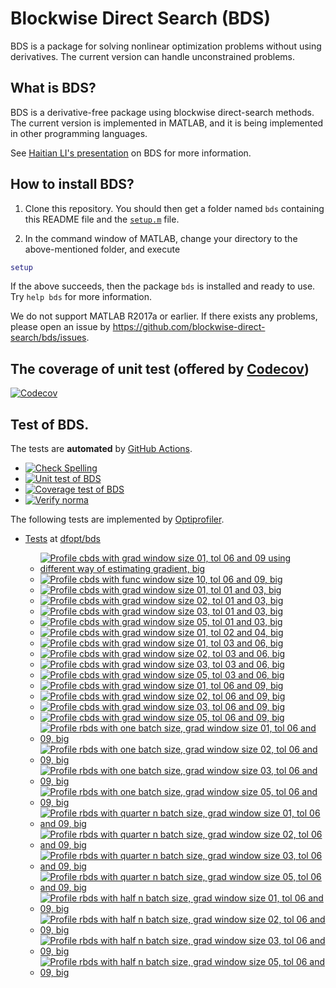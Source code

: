 # Blockwise Direct Search (BDS)

BDS is a package for solving nonlinear optimization problems without using derivatives. The current version can handle unconstrained problems. 

## What is BDS?

BDS is a derivative-free package using blockwise direct-search methods. The current version is implemented in MATLAB, and it is being implemented in other programming languages.

See [Haitian LI's presentation](https://lht97.github.io/documents/DFOS2024.pdf) on BDS for more information.

## How to install BDS?

1. Clone this repository. You should then get a folder named `bds` containing this README file and the
[`setup.m`](https://github.com/blockwise-direct-search/bds/blob/main/setup.m) file.

2. In the command window of MATLAB, change your directory to the above-mentioned folder, and execute

```matlab
setup
```

If the above succeeds, then the package `bds` is installed and ready to use. Try `help bds` for more information.

We do not support MATLAB R2017a or earlier. If there exists any problems, please open an issue by
https://github.com/blockwise-direct-search/bds/issues.

## The coverage of unit test (offered by [Codecov](https://about.codecov.io/))

[![Codecov](https://img.shields.io/codecov/c/github/blockwise-direct-search/bds?style=for-the-badge&logo=codecov)](https://app.codecov.io/github/blockwise-direct-search/bds)

## Test of BDS.
The tests are **automated** by [GitHub Actions](https://docs.github.com/en/actions).
- [![Check Spelling](https://github.com/blockwise-direct-search/bds/actions/workflows/spelling.yml/badge.svg)](https://github.com/blockwise-direct-search/bds/actions/workflows/spelling.yml)
- [![Unit test of BDS](https://github.com/blockwise-direct-search/bds/actions/workflows/unit_test.yml/badge.svg)](https://github.com/blockwise-direct-search/bds/actions/workflows/unit_test.yml)
- [![Coverage test of BDS](https://github.com/blockwise-direct-search/bds/actions/workflows/unit_test_coverage.yml/badge.svg)](https://github.com/blockwise-direct-search/bds/actions/workflows/unit_test_coverage.yml)
- [![Verify norma](https://github.com/zeroth-order-optimization/bds/actions/workflows/verify_norma.yml/badge.svg)](https://github.com/zeroth-order-optimization/bds/actions/workflows/verify_norma.yml)

The following tests are implemented by [Optiprofiler](https://github.com/optiprofiler/optiprofiler).

- [Tests](https://github.com/dfopt/bds/actions) at [dfopt/bds](https://github.com/dfopt/bds)

    - [![Profile cbds with grad window size 01, tol 06 and 09 using different way of estimating gradient, big](https://github.com/dfopt/bds/actions/workflows/profile_bds_gws_1_gtol_3x_6x_bds_development_gws_1_gtol_3x_6x_big_matcutest.yml/badge.svg)](https://github.com/dfopt/bds/actions/workflows/profile_bds_gws_1_gtol_3x_6x_bds_development_gws_1_gtol_3x_6x_big_matcutest.yml)
    - [![Profile cbds with func window size 10, tol 06 and 09, big](https://github.com/dfopt/bds/actions/workflows/profile_cbds_func_window_size_10_tol_06_09_big.yml/badge.svg)](https://github.com/dfopt/bds/actions/workflows/profile_cbds_func_window_size_10_tol_06_09_big.yml)
    - [![Profile cbds with grad window size 01, tol 01 and 03, big](https://github.com/dfopt/bds/actions/workflows/profile_cbds_grad_window_size_01_tol_01_03_big.yml/badge.svg)](https://github.com/dfopt/bds/actions/workflows/profile_cbds_grad_window_size_01_tol_01_03_big.yml)
    - [![Profile cbds with grad window size 02, tol 01 and 03, big](https://github.com/dfopt/bds/actions/workflows/profile_cbds_grad_window_size_02_tol_01_03_big.yml/badge.svg)](https://github.com/dfopt/bds/actions/workflows/profile_cbds_grad_window_size_02_tol_01_03_big.yml)
    - [![Profile cbds with grad window size 03, tol 01 and 03, big](https://github.com/dfopt/bds/actions/workflows/profile_cbds_grad_window_size_03_tol_01_03_big.yml/badge.svg)](https://github.com/dfopt/bds/actions/workflows/profile_cbds_grad_window_size_03_tol_01_03_big.yml)
    - [![Profile cbds with grad window size 05, tol 01 and 03, big](https://github.com/dfopt/bds/actions/workflows/profile_cbds_grad_window_size_05_tol_01_03_big.yml/badge.svg)](https://github.com/dfopt/bds/actions/workflows/profile_cbds_grad_window_size_05_tol_01_03_big.yml)
    - [![Profile cbds with grad window size 01, tol 02 and 04, big](https://github.com/dfopt/bds/actions/workflows/profile_cbds_grad_window_size_01_tol_02_04_big.yml/badge.svg)](https://github.com/dfopt/bds/actions/workflows/profile_cbds_grad_window_size_01_tol_02_04_big.yml)
    - [![Profile cbds with grad window size 01, tol 03 and 06, big](https://github.com/dfopt/bds/actions/workflows/profile_cbds_grad_window_size_01_tol_03_06_big.yml/badge.svg)](https://github.com/dfopt/bds/actions/workflows/profile_cbds_grad_window_size_01_tol_03_06_big.yml)
    - [![Profile cbds with grad window size 02, tol 03 and 06, big](https://github.com/dfopt/bds/actions/workflows/profile_cbds_grad_window_size_02_tol_03_06_big.yml/badge.svg)](https://github.com/dfopt/bds/actions/workflows/profile_cbds_grad_window_size_02_tol_03_06_big.yml)
    - [![Profile cbds with grad window size 03, tol 03 and 06, big](https://github.com/dfopt/bds/actions/workflows/profile_cbds_grad_window_size_03_tol_03_06_big.yml/badge.svg)](https://github.com/dfopt/bds/actions/workflows/profile_cbds_grad_window_size_03_tol_03_06_big.yml)
    - [![Profile cbds with grad window size 05, tol 03 and 06, big](https://github.com/dfopt/bds/actions/workflows/profile_cbds_grad_window_size_05_tol_03_06_big.yml/badge.svg)](https://github.com/dfopt/bds/actions/workflows/profile_cbds_grad_window_size_05_tol_03_06_big.yml)
    - [![Profile cbds with grad window size 01, tol 06 and 09, big](https://github.com/dfopt/bds/actions/workflows/profile_cbds_grad_window_size_01_tol_06_09_big.yml/badge.svg)](https://github.com/dfopt/bds/actions/workflows/profile_cbds_grad_window_size_01_tol_06_09_big.yml)
    - [![Profile cbds with grad window size 02, tol 06 and 09, big](https://github.com/dfopt/bds/actions/workflows/profile_cbds_grad_window_size_02_tol_06_09_big.yml/badge.svg)](https://github.com/dfopt/bds/actions/workflows/profile_cbds_grad_window_size_02_tol_06_09_big.yml)
    - [![Profile cbds with grad window size 03, tol 06 and 09, big](https://github.com/dfopt/bds/actions/workflows/profile_cbds_grad_window_size_03_tol_06_09_big.yml/badge.svg)](https://github.com/dfopt/bds/actions/workflows/profile_cbds_grad_window_size_03_tol_06_09_big.yml)
    - [![Profile cbds with grad window size 05, tol 06 and 09, big](https://github.com/dfopt/bds/actions/workflows/profile_cbds_grad_window_size_05_tol_06_09_big.yml/badge.svg)](https://github.com/dfopt/bds/actions/workflows/profile_cbds_grad_window_size_05_tol_06_09_big.yml)
    - [![Profile rbds with one batch size, grad window size 01, tol 06 and 09, big](https://github.com/dfopt/bds/actions/workflows/profile_rbds_one_batch_size_grad_window_size_01_tol_06_09_big.yml/badge.svg)](https://github.com/dfopt/bds/actions/workflows/profile_rbds_one_batch_size_grad_window_size_01_tol_06_09_big.yml)
    - [![Profile rbds with one batch size, grad window size 02, tol 06 and 09, big](https://github.com/dfopt/bds/actions/workflows/profile_rbds_one_batch_size_grad_window_size_02_tol_06_09_big.yml/badge.svg)](https://github.com/dfopt/bds/actions/workflows/profile_rbds_one_batch_size_grad_window_size_02_tol_06_09_big.yml)
    - [![Profile rbds with one batch size, grad window size 03, tol 06 and 09, big](https://github.com/dfopt/bds/actions/workflows/profile_rbds_one_batch_size_grad_window_size_03_tol_06_09_big.yml/badge.svg)](https://github.com/dfopt/bds/actions/workflows/profile_rbds_one_batch_size_grad_window_size_03_tol_06_09_big.yml)
    - [![Profile rbds with one batch size, grad window size 05, tol 06 and 09, big](https://github.com/dfopt/bds/actions/workflows/profile_rbds_one_batch_size_grad_window_size_05_tol_06_09_big.yml/badge.svg)](https://github.com/dfopt/bds/actions/workflows/profile_rbds_one_batch_size_grad_window_size_05_tol_06_09_big.yml)
    - [![Profile rbds with quarter n batch size, grad window size 01, tol 06 and 09, big](https://github.com/dfopt/bds/actions/workflows/profile_rbds_quarter_n_batch_size_grad_window_size_01_tol_06_09_big.yml/badge.svg)](https://github.com/dfopt/bds/actions/workflows/profile_rbds_quarter_n_batch_size_grad_window_size_01_tol_06_09_big.yml)
    - [![Profile rbds with quarter n batch size, grad window size 02, tol 06 and 09, big](https://github.com/dfopt/bds/actions/workflows/profile_rbds_quarter_n_batch_size_grad_window_size_02_tol_06_09_big.yml/badge.svg)](https://github.com/dfopt/bds/actions/workflows/profile_rbds_quarter_n_batch_size_grad_window_size_02_tol_06_09_big.yml)
    - [![Profile rbds with quarter n batch size, grad window size 03, tol 06 and 09, big](https://github.com/dfopt/bds/actions/workflows/profile_rbds_quarter_n_batch_size_grad_window_size_03_tol_06_09_big.yml/badge.svg)](https://github.com/dfopt/bds/actions/workflows/profile_rbds_quarter_n_batch_size_grad_window_size_03_tol_06_09_big.yml)
    - [![Profile rbds with quarter n batch size, grad window size 05, tol 06 and 09, big](https://github.com/dfopt/bds/actions/workflows/profile_rbds_quarter_n_batch_size_grad_window_size_05_tol_06_09_big.yml/badge.svg)](https://github.com/dfopt/bds/actions/workflows/profile_rbds_quarter_n_batch_size_grad_window_size_05_tol_06_09_big.yml)
    - [![Profile rbds with half n batch size, grad window size 01, tol 06 and 09, big](https://github.com/dfopt/bds/actions/workflows/profile_rbds_half_n_batch_size_grad_window_size_01_tol_06_09_big.yml/badge.svg)](https://github.com/dfopt/bds/actions/workflows/profile_rbds_half_n_batch_size_grad_window_size_01_tol_06_09_big.yml)
    - [![Profile rbds with half n batch size, grad window size 02, tol 06 and 09, big](https://github.com/dfopt/bds/actions/workflows/profile_rbds_half_n_batch_size_grad_window_size_02_tol_06_09_big.yml/badge.svg)](https://github.com/dfopt/bds/actions/workflows/profile_rbds_half_n_batch_size_grad_window_size_02_tol_06_09_big.yml)
    - [![Profile rbds with half n batch size, grad window size 03, tol 06 and 09, big](https://github.com/dfopt/bds/actions/workflows/profile_rbds_half_n_batch_size_grad_window_size_03_tol_06_09_big.yml/badge.svg)](https://github.com/dfopt/bds/actions/workflows/profile_rbds_half_n_batch_size_grad_window_size_03_tol_06_09_big.yml)
    - [![Profile rbds with half n batch size, grad window size 05, tol 06 and 09, big](https://github.com/dfopt/bds/actions/workflows/profile_rbds_half_n_batch_size_grad_window_size_05_tol_06_09_big.yml/badge.svg)](https://github.com/dfopt/bds/actions/workflows/profile_rbds_half_n_batch_size_grad_window_size_05_tol_06_09_big.yml)